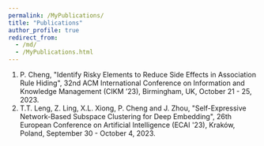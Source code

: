 ```yaml
---
permalink: /MyPublications/
title: "Publications"
author_profile: true
redirect_from: 
  - /md/
  - /MyPublications.html
---
```


1. P. Cheng, "Identify Risky Elements to Reduce Side Effects in Association Rule Hiding", 32nd ACM International Conference on Information and Knowledge Management (CIKM ’23), Birmingham, UK, October 21 - 25, 2023. 
2. T.T. Leng, Z. Ling, X.L. Xiong, P. Cheng and J. Zhou, "Self-Expressive Network-Based Subspace Clustering for Deep Embedding", 26th European Conference on Artificial Intelligence (ECAI '23), Kraków, Poland, September 30 - October 4, 2023.
